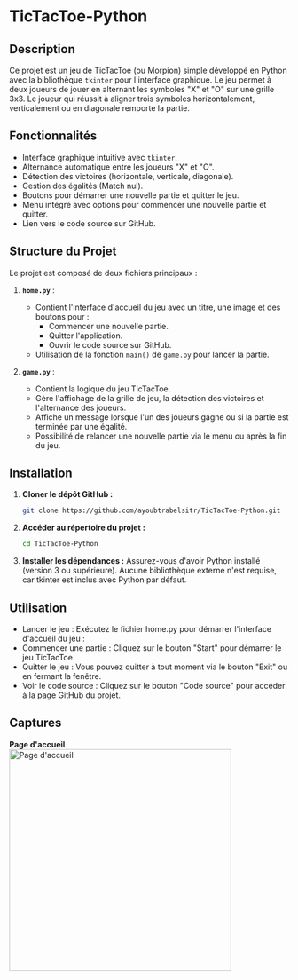 # TicTacToe-Python

## Description
Ce projet est un jeu de TicTacToe (ou Morpion) simple développé en Python avec la bibliothèque `tkinter` pour l'interface graphique. Le jeu permet à deux joueurs de jouer en alternant les symboles "X" et "O" sur une grille 3x3. Le joueur qui réussit à aligner trois symboles horizontalement, verticalement ou en diagonale remporte la partie.

## Fonctionnalités
- Interface graphique intuitive avec `tkinter`.
- Alternance automatique entre les joueurs "X" et "O".
- Détection des victoires (horizontale, verticale, diagonale).
- Gestion des égalités (Match nul).
- Boutons pour démarrer une nouvelle partie et quitter le jeu.
- Menu intégré avec options pour commencer une nouvelle partie et quitter.
- Lien vers le code source sur GitHub.

## Structure du Projet
Le projet est composé de deux fichiers principaux :

1. **`home.py`** :
   - Contient l'interface d'accueil du jeu avec un titre, une image et des boutons pour :
     - Commencer une nouvelle partie.
     - Quitter l'application.
     - Ouvrir le code source sur GitHub.
   - Utilisation de la fonction `main()` de `game.py` pour lancer la partie.

2. **`game.py`** :
   - Contient la logique du jeu TicTacToe.
   - Gère l'affichage de la grille de jeu, la détection des victoires et l'alternance des joueurs.
   - Affiche un message lorsque l'un des joueurs gagne ou si la partie est terminée par une égalité.
   - Possibilité de relancer une nouvelle partie via le menu ou après la fin du jeu.

## Installation

1. **Cloner le dépôt GitHub :**
   ```bash
   git clone https://github.com/ayoubtrabelsitr/TicTacToe-Python.git
2. **Accéder au répertoire du projet :**
   ```bash
   cd TicTacToe-Python
3. **Installer les dépendances :**
   Assurez-vous d'avoir Python installé (version 3 ou supérieure).
   Aucune bibliothèque externe n'est requise, car tkinter est inclus avec Python par défaut.

## Utilisation
- Lancer le jeu : Exécutez le fichier home.py pour démarrer l'interface d'accueil du jeu :
- Commencer une partie : Cliquez sur le bouton "Start" pour démarrer le jeu TicTacToe.
- Quitter le jeu : Vous pouvez quitter à tout moment via le bouton "Exit" ou en fermant la fenêtre.
- Voir le code source : Cliquez sur le bouton "Code source" pour accéder à la page GitHub du projet.

## Captures
**Page d'accueil**
<img src="acceuil.jpg" alt="Page d'accueil" width="400"/>


